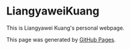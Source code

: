 # LiangyaweiKuang
This is Liangyawei Kuang's personal webpage.

This page was generated by [GitHub Pages](https://pages.github.com/).  
